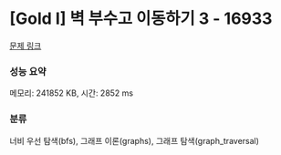 # [Gold I] 벽 부수고 이동하기 3 - 16933 

[문제 링크](https://www.acmicpc.net/problem/16933) 

### 성능 요약

메모리: 241852 KB, 시간: 2852 ms

### 분류

너비 우선 탐색(bfs), 그래프 이론(graphs), 그래프 탐색(graph_traversal)

